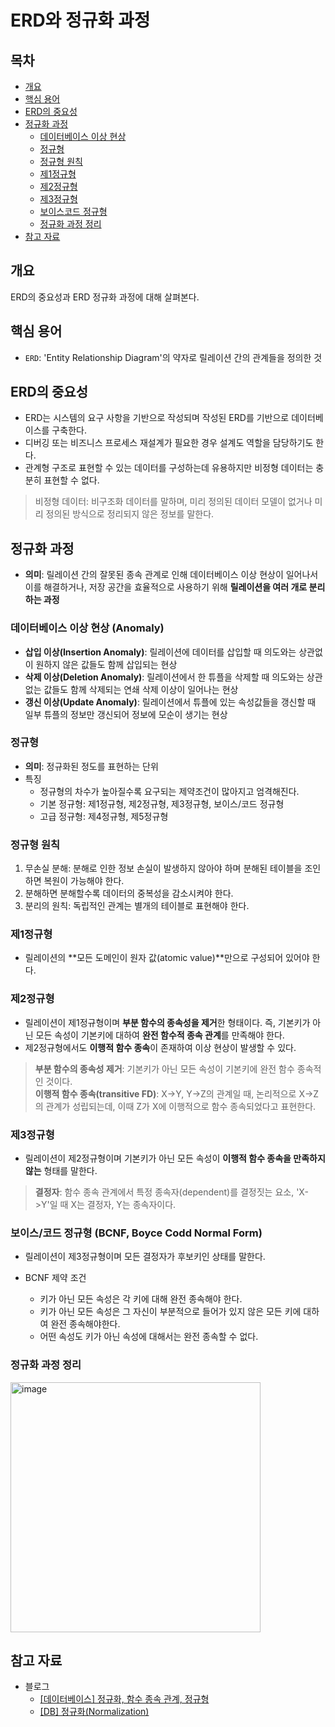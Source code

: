 # ERD와 정규화 과정

## 목차

- [개요](#개요)
- [핵심 용어](핵심-용어)
- [ERD의 중요성](#erd의-중요성)
- [정규화 과정](#정규화-과정)
    - [데이터베이스 이상 현상](#데이터베이스-이상-현상-anomaly)
    - [정규형](#정규형)
    - [정규형 원칙](#정규형-원칙)
    - [제1정규형](#제1정규형)
    - [제2정규형](#제2정규형)
    - [제3정규형](#제3정규형)
    - [보이스코드 정규형](#보이스코드-정규형-bcnf-boyce-codd-normal-form)
    - [정규화 과정 정리](#정규화-과정-정리)
- [참고 자료](#참고-자료)

## 개요

ERD의 중요성과 ERD 정규화 과정에 대해 살펴본다.

## 핵심 용어
- `ERD`: 'Entity Relationship Diagram'의 약자로 릴레이션 간의 관계들을 정의한 것

## ERD의 중요성

- ERD는 시스템의 요구 사항을 기반으로 작성되며 작성된 ERD를 기반으로 데이터베이스를 구축한다.
- 디버깅 또는 비즈니스 프로세스 재설계가 필요한 경우 설계도 역할을 담당하기도 한다.
- 관계형 구조로 표현할 수 있는 데이터를 구성하는데 유용하지만 비정형 데이터는 충분히 표현할 수 없다.

> 비정형 데이터: 비구조화 데이터를 말하며, 미리 정의된 데이터 모델이 없거나 미리 정의된 방식으로 정리되지 않은 정보를 말한다.

## 정규화 과정

- **의미**: 릴레이션 간의 잘못된 종속 관계로 인해 데이터베이스 이상 현상이 일어나서 이를 해결하거나, 저장 공간을 효율적으로 사용하기 위해 **릴레이션을 여러 개로 분리하는 과정**

### 데이터베이스 이상 현상 (Anomaly)

- **삽입 이상(Insertion Anomaly)**: 릴레이션에 데이터를 삽입할 때 의도와는 상관없이 원하지 않은 값들도 함께 삽입되는 현상
- **삭제 이상(Deletion Anomaly)**: 릴레이션에서 한 튜플을 삭제할 때 의도와는 상관없는 값들도 함께 삭제되는 연쇄 삭제 이상이 일어나는 현상
- **갱신 이상(Update Anomaly)**: 릴레이션에서 튜플에 있는 속성값들을 갱신할 때 일부 튜플의 정보만 갱신되어 정보에 모순이 생기는 현상

### 정규형

- **의미**: 정규화된 정도를 표현하는 단위
- 특징
    - 정규형의 차수가 높아질수록 요구되는 제약조건이 많아지고 엄격해진다.
    - 기본 정규형: 제1정규형, 제2정규형, 제3정규형, 보이스/코드 정규형
    - 고급 정규형: 제4정규형, 제5정규형

### 정규형 원칙

1. 무손실 분해: 분해로 인한 정보 손실이 발생하지 않아야 하며 분해된 테이블을 조인하면 복원이 가능해야 한다.
2. 분해하면 분해할수록 데이터의 중복성을 감소시켜야 한다.
3. 분리의 원칙: 독립적인 관계는 별개의 테이블로 표현해야 한다.

### 제1정규형

- 릴레이션의 **모든 도메인이 원자 값(atomic value)**만으로 구성되어 있어야 한다.

### 제2정규형

- 릴레이션이 제1정규형이며 **부분 함수의 종속성을 제거**한 형태이다. 즉, 기본키가 아닌 모든 속성이 기본키에 대하여 **완전 함수적 종속 관계**를 만족해야 한다.
- 제2정규형에서도 **이행적 함수 종속**이 존재하여 이상 현상이 발생할 수 있다.

> **부분 함수의 종속성 제거**: 기본키가 아닌 모든 속성이 기본키에 완전 함수 종속적인 것이다. <br>
> **이행적 함수 종속(transitive FD)**: X->Y, Y->Z의 관계일 때, 논리적으로 X->Z의 관계가 성립되는데, 이때 Z가 X에 이행적으로 함수 종속되었다고 표현한다.

### 제3정규형

- 릴레이션이 제2정규형이며 기본키가 아닌 모든 속성이 **이행적 함수 종속을 만족하지 않는** 형태를 말한다.

> **결정자**: 함수 종속 관계에서 특정 종속자(dependent)를 결정짓는 요소, 'X->Y'일 때 X는 결정자, Y는 종속자이다.

### 보이스/코드 정규형 (BCNF, Boyce Codd Normal Form)

- 릴레이션이 제3정규형이며 모든 결정자가 후보키인 상태를 말한다.

- BCNF 제약 조건
    - 키가 아닌 모든 속성은 각 키에 대해 완전 종속해야 한다.
    - 키가 아닌 모든 속성은 그 자신이 부분적으로 들어가 있지 않은 모든 키에 대하여 완전 종속해야한다.
    - 어떤 속성도 키가 아닌 속성에 대해서는 완전 종속할 수 없다.

### 정규화 과정 정리

<img width="400" alt="image" src="https://github.com/k2645/basic-computer-science/assets/62226667/9bfb8c58-26e1-446b-bfc2-4aca8a6ca7e5">


## 참고 자료

- 블로그
    - [[데이터베이스] 정규화, 함수 종속 관계, 정규형](https://hongcana.tistory.com/112)
    - [[DB] 정규화(Normalization)](https://jess2.tistory.com/50)